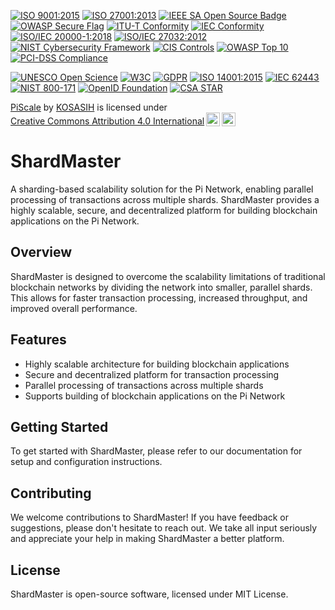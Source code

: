 [![ISO 9001:2015](https://img.shields.io/badge/ISO%209001-2015-blue.svg)](https://www.iso.org/iso-9001-quality-management.html)
[![ISO 27001:2013](https://img.shields.io/badge/ISO%2027001-2013-green.svg)](https://www.iso.org/iso-27001-information-security.html)
[![IEEE SA Open Source Badge](https://img.shields.io/badge/IEEE%20SA%20Open%20Source-OSB-blue.svg)](https://opensource.ieee.org/badges/)
[![OWASP Secure Flag](https://img.shields.io/badge/OWASP-Secure%20Flag-yellow.svg)](https://owasp.org/index.php/OWASP_Secure_Flag)
[![ITU-T Conformity](https://img.shields.io/badge/ITU--T-Conformity-blue.svg)](https://www.itu.int/en/ITU-T/Pages/default.aspx)
[![IEC Conformity](https://img.shields.io/badge/IEC-Conformity-red.svg)](https://www.iec.ch/)
[![ISO/IEC 20000-1:2018](https://img.shields.io/badge/ISO%2FIEC%2020000--1-2018-green.svg)](https://www.iso.org/iso-20000-it-service-management.html)
[![ISO/IEC 27032:2012](https://img.shields.io/badge/ISO%2FIEC%2027032-2012-orange.svg)](https://www.iso.org/iso-27032-cybersecurity.html)
[![NIST Cybersecurity Framework](https://img.shields.io/badge/NIST-Cybersecurity%20Framework-blue.svg)](https://www.nist.gov/cyberframework)
[![CIS Controls](https://img.shields.io/badge/CIS-Controls-green.svg)](https://www.cisecurity.org/controls/)
[![OWASP Top 10](https://img.shields.io/badge/OWASP-Top%2010-red.svg)](https://owasp.org/www-project-top-ten/)
[![PCI-DSS Compliance](https://img.shields.io/badge/PCI--DSS-Compliance-yellow.svg)](https://www.pcisecuritystandards.org/)

[![UNESCO Open Science](https://img.shields.io/badge/UNESCO-Open%20Science-blue.svg)](https://en.unesco.org/science-sustainable-future/open-science)
[![W3C](https://img.shields.io/badge/W3C-Valid-blue.svg)](https://www.w3.org/)
[![GDPR](https://img.shields.io/badge/GDPR-Compliant-green.svg)](https://ec.europa.eu/commission/priorities/justice-and-fundamental-rights/data-protection_en)
[![ISO 14001:2015](https://img.shields.io/badge/ISO%2014001-2015-green.svg)](https://www.iso.org/iso-14001-environmental-management.html)
[![IEC 62443](https://img.shields.io/badge/IEC%2062443-Industrial%20Automation%20Security-red.svg)](https://www.iec.ch/functionalsafety/)
[![NIST 800-171](https://img.shields.io/badge/NIST%20800--171-Controlled%20Unclassified%20Information-blue.svg)](https://nvlpubs.nist.gov/nistpubs/SpecialPublications/NIST.SP.800-171.pdf)
[![OpenID Foundation](https://img.shields.io/badge/OpenID%20Foundation-Certified-green.svg)](https://openid.net/certification/)
[![CSA STAR](https://img.shields.io/badge/CSA%20STAR-Registered-blue.svg)](https://www.cloudsecurityalliance.org/star/)

<p xmlns:cc="http://creativecommons.org/ns#" xmlns:dct="http://purl.org/dc/terms/"><a property="dct:title" rel="cc:attributionURL" href="https://github.com/KOSASIH/ShardMaster">PiScale</a> by <a rel="cc:attributionURL dct:creator" property="cc:attributionName" href="https://www.linkedin.com/in/kosasih-81b46b5a">KOSASIH</a> is licensed under <a href="https://creativecommons.org/licenses/by/4.0/?ref=chooser-v1" target="_blank" rel="license noopener noreferrer" style="display:inline-block;">Creative Commons Attribution 4.0 International<img style="height:22px!important;margin-left:3px;vertical-align:text-bottom;" src="https://mirrors.creativecommons.org/presskit/icons/cc.svg?ref=chooser-v1" alt=""><img style="height:22px!important;margin-left:3px;vertical-align:text-bottom;" src="https://mirrors.creativecommons.org/presskit/icons/by.svg?ref=chooser-v1" alt=""></a></p>

# ShardMaster

A sharding-based scalability solution for the Pi Network, enabling parallel processing of transactions across multiple shards. ShardMaster provides a highly scalable, secure, and decentralized platform for building blockchain applications on the Pi Network.

## Overview
ShardMaster is designed to overcome the scalability limitations of traditional blockchain networks by dividing the network into smaller, parallel shards. This allows for faster transaction processing, increased throughput, and improved overall performance.

## Features
* Highly scalable architecture for building blockchain applications
* Secure and decentralized platform for transaction processing
* Parallel processing of transactions across multiple shards
* Supports building of blockchain applications on the Pi Network

## Getting Started
To get started with ShardMaster, please refer to our documentation for setup and configuration instructions.

## Contributing
We welcome contributions to ShardMaster! If you have feedback or suggestions, please don't hesitate to reach out. We take all input seriously and appreciate your help in making ShardMaster a better platform.

## License
ShardMaster is open-source software, licensed under MIT License.

